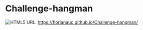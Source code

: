 # Challenge-hangman
![HTML5](https://img.shields.io/badge/html5-%23E34F26.svg?style=for-the-badge&logo=html5&logoColor=white)
URL: https://florianauc.github.io/Challenge-hangman/
